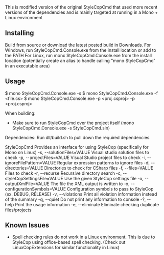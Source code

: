 This is modified version of the original StyleCopCmd that used more recent versions of the dependencies and is mainly targeted at running in a Mono + Linux environment

Installing
----------
Build from source or download the latest posted build in Downloads. 
For Windows, run StyleCopCmd.Console.exe from the install location or add to the PATH
For Linux, run mono StyleCopCmd.Console.exe from the install location (potentially create an alias to handle calling "mono StyleCopCmd" in an executable area)

Usage
------
$ mono StyleCopCmd.Console.exe -s <solution>
$ mono StyleCopCmd.Console.exe -f <file.cs>
$ mono StyleCopCmd.Console.exe -p <proj.csproj> -p <proj.csproj>

When building:
* Make sure to run StyleCopCmd over the project itself
(mono StyleCopCmd.Console.exe -s StyleCopCmd.sln)

Dependencies:
Run dll/build.sh to pull down the required dependencies

StyleCopCmd
Provides an interface for using StyleCop (specifically for Mono on Linux)
  -s, --solutionFiles=VALUE  Visual studio solution files to check
  -p, --projectFiles=VALUE   Visual Studio project files to check
  -i, --ignoreFilePattern=VALUE
                             Regular expression patterns to ignore files
  -d, --directories=VALUE    Directories to check for CSharp files
  -f, --files=VALUE          Files to check
  -r, --recurse              Recursive directory search
  -c, --styleCopSettingsFile=VALUE
                             Use the given StyleCop settings file
  -o, --outputXmlFile=VALUE  The file the XML output is written to
  -x, --configurationSymbols=VALUE
                             Configuration symbols to pass to StyleCop (ex. 
                               DEBUG, RELEASE)
  -v, --violations           Print all violation information instead of the 
                               summary
  -q, --quiet                Do not print any information to console
  -?, --help                 Print the usage information
  -e, --eliminate            Eliminate checking duplicate files/projects

Known Issues
-----------
* Spell checking rules do not work in a Linux environment. This is due to StyleCop using office-based spell checking. (Check out LinuxCopExtensions for similar functionality in Linux)
